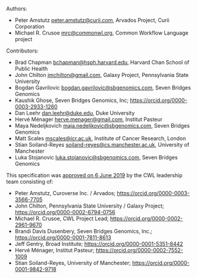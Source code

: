 Authors:

* Peter Amstutz <peter.amstutz@curii.com>, Arvados Project, Curii Corporation
* Michael R. Crusoe <mrc@commonwl.org>, Common Workflow Language
  project

Contributors:

* Brad Chapman <bchapman@hsph.harvard.edu>, Harvard Chan School of Public Health
* John Chilton <jmchilton@gmail.com>, Galaxy Project, Pennsylvania State University
* Bogdan Gavrilovic <bogdan.gavrilovic@sbgenomics.com>, Seven Bridges Genomics
* Kaushik Ghose, Seven Bridges Genomics, Inc; https://orcid.org/0000-0003-2933-1260
* Dan Leehr <dan.leehr@duke.edu>, Duke University
* Hervé Ménager <herve.menager@gmail.com>, Institut Pasteur
* Maya Nedeljkovich <maja.nedeljkovic@sbgenomics.com>, Seven Bridges Genomics
* Matt Scales <mscales@icr.ac.uk>, Institute of Cancer Research, London
* Stian Soiland-Reyes <soiland-reyes@cs.manchester.ac.uk>, University of Manchester
* Luka Stojanovic <luka.stojanovic@sbgenomics.com>, Seven Bridges Genomics

This specification was [approved on 6 June 2019](https://github.com/common-workflow-language/common-workflow-language/issues/861) by the CWL leadership team consisting of:

* Peter Amstutz, Curoverse Inc. / Arvados; https://orcid.org/0000-0003-3566-7705
* John Chilton, Pennsylvania State University / Galaxy Project; https://orcid.org/0000-0002-6794-0756
* Michael R. Crusoe, CWL Project Lead; https://orcid.org/0000-0002-2961-9670
* Brandi Davis Dusenbery, Seven Bridges Genomics, Inc.; https://orcid.org/0000-0001-7811-8613
* Jeff Gentry, Broad Institute; https://orcid.org/0000-0001-5351-8442
* Hervé Ménager, Institut Pasteur; https://orcid.org/0000-0002-7552-1009
* Stian Soiland-Reyes, University of Manchester; https://orcid.org/0000-0001-9842-9718

